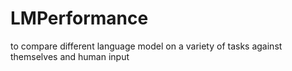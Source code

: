 # LMPerformance
 to compare different language model on a variety of tasks against themselves and human input
